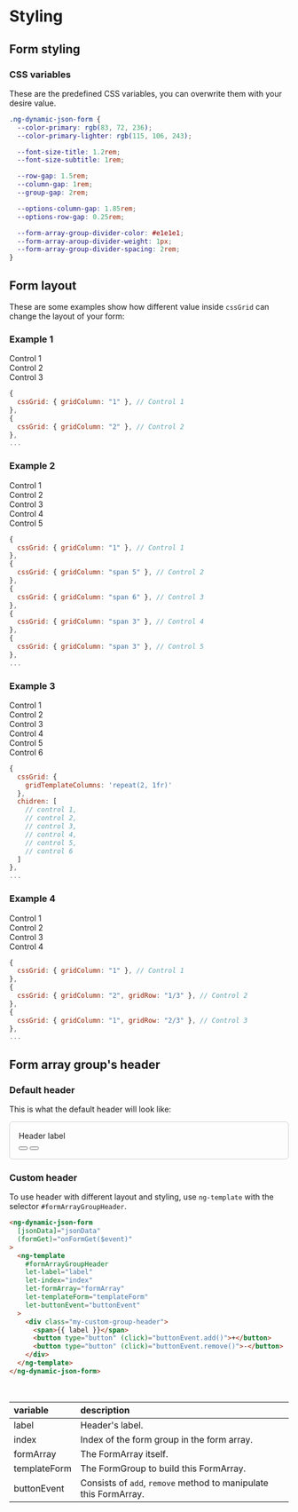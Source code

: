 # Styling

## Form styling

### CSS variables

These are the predefined CSS variables, you can overwrite them with your desire value.

```css
.ng-dynamic-json-form {
  --color-primary: rgb(83, 72, 236);
  --color-primary-lighter: rgb(115, 106, 243);

  --font-size-title: 1.2rem;
  --font-size-subtitle: 1rem;

  --row-gap: 1.5rem;
  --column-gap: 1rem;
  --group-gap: 2rem;

  --options-column-gap: 1.85rem;
  --options-row-gap: 0.25rem;

  --form-array-group-divider-color: #e1e1e1;
  --form-array-aroup-divider-weight: 1px;
  --form-array-group-divider-spacing: 2rem;
}
```

## Form layout

These are some examples show how different value inside `cssGrid` can
change the layout of your form:

### Example 1

<div class="example-wrapper">
  <div class="css-grid-example">
    <div class="form-group">
      <div class="form-control" style="grid-column: 1">Control 1</div>
      <div class="form-control" style="grid-column: 2">Control 2</div>
      <div class="form-control" style="grid-column: span 2">Control 3</div>
    </div>
  </div>

```javascript
{
  cssGrid: { gridColumn: "1" }, // Control 1
},
{
  cssGrid: { gridColumn: "2" }, // Control 2
},
...
```

</div>

### Example 2

<div class="example-wrapper">
  <div class="css-grid-example">
    <div class="form-group">
      <div class="form-control" style="grid-column: 1">Control 1</div>
      <div class="form-control" style="grid-column: span 5">Control 2</div>
      <div class="form-control" style="grid-column: span 6">Control 3</div>
      <div class="form-control" style="grid-column: span 3">Control 4</div>
      <div class="form-control" style="grid-column: span 3">Control 5</div>
    </div>
  </div>

```javascript
{
  cssGrid: { gridColumn: "1" }, // Control 1
},
{
  cssGrid: { gridColumn: "span 5" }, // Control 2
},
{
  cssGrid: { gridColumn: "span 6" }, // Control 3
},
{
  cssGrid: { gridColumn: "span 3" }, // Control 4
},
{
  cssGrid: { gridColumn: "span 3" }, // Control 5
},
...
```

</div>

### Example 3

<div class="example-wrapper">
  <div class="css-grid-example">
    <div class="form-group" style="grid-template-columns: repeat(2, 1fr)">
      <div class="form-control">Control 1</div>
      <div class="form-control">Control 2</div>
      <div class="form-control">Control 3</div>
      <div class="form-control">Control 4</div>
      <div class="form-control">Control 5</div>
      <div class="form-control">Control 6</div>
    </div>
  </div>

```javascript
{
  cssGrid: {
    gridTemplateColumns: 'repeat(2, 1fr)'
  },
  chidren: [
    // control 1,
    // control 2,
    // control 3,
    // control 4,
    // control 5,
    // control 6
  ]
},
...
```

</div>

### Example 4

<div class="example-wrapper">
  <div class="css-grid-example">
    <div class="form-group" style="grid-template-columns: repeat(2, 1fr)">
      <div class="form-control" style="grid-column: 1">Control 1</div>
      <div class="form-control" style="grid-column: 2; grid-row: 1/3">
        Control 2
      </div>
      <div class="form-control">Control 3</div>
      <div class="form-control" style="grid-column: span 2">Control 4</div>
    </div>
  </div>

```javascript
{
  cssGrid: { gridColumn: "1" }, // Control 1
},
{
  cssGrid: { gridColumn: "2", gridRow: "1/3" }, // Control 2
},
{
  cssGrid: { gridColumn: "1", gridRow: "2/3" }, // Control 3
},
...
```

</div>

## Form array group's header

### Default header

This is what the default header will look like:

<div class="ng-dynamic-json-form" style="border: solid 1px rgba(128, 128, 128, 0.35); padding: 1rem; border-radius: 0.35rem;">
  <div class="form-array-container" style="margin: 0;">
    <div class="form-array-group-header" style="margin: 0;">
      <span class="label">Header label</span>
      <div class="buttons">
        <button type="button" class="btn-add"><span></span></button>
        <button type="button" class="btn-remove"><span></span></button>
      </div>
    </div>
  </div>
</div>

### Custom header

To use header with different layout and styling, use `ng-template` with the selector `#formArrayGroupHeader`.

<!-- prettier-ignore -->
```html
<ng-dynamic-json-form
  [jsonData]="jsonData"
  (formGet)="onFormGet($event)"
>
  <ng-template
    #formArrayGroupHeader
    let-label="label"
    let-index="index"
    let-formArray="formArray"
    let-templateForm="templateForm"
    let-buttonEvent="buttonEvent"
  >
    <div class="my-custom-group-header">
      <span>{{ label }}</span>
      <button type="button" (click)="buttonEvent.add()">+</button>
      <button type="button" (click)="buttonEvent.remove()">-</button>
    </div>
  </ng-template>
</ng-dynamic-json-form>
```

<br>

| variable     | description                                                      |
| :----------- | :--------------------------------------------------------------- |
| label        | Header's label.                                                  |
| index        | Index of the form group in the form array.                       |
| formArray    | The FormArray itself.                                            |
| templateForm | The FormGroup to build this FormArray.                           |
| buttonEvent  | Consists of `add`, `remove` method to manipulate this FormArray. |
